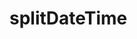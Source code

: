 # splitDateTime

<!-- TODO-START
TODO: Fill short description here.

## Type signature

TODO: Fill type signature down below.

```
any ⇒ any
```

## Examples

TODO: List at least one example down below.

```javascript
splitDateTime(); // ⇒ TODO
```

## Questions

TODO: List questions that may this function answers.
TODO-END -->
